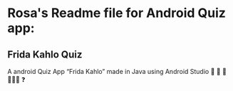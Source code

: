 # Rosa's Readme file for Android Quiz app:

## Frida Kahlo Quiz

A android Quiz App “Frida Kahlo” made in Java using Android Studio 🤔 🧠 🎨 👩🏽‍🎨 ❓

